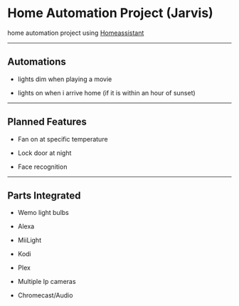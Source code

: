 # Home Automation Project (Jarvis)
home automation project using <a href="https://github.com/home-assistant/home-assistant">Homeassistant</a>

<hr/>

## Automations

* lights dim when playing a movie

* lights on when i arrive home (if it is within an hour of sunset)

<hr/>

## Planned Features

* Fan on at specific temperature

* Lock door at night

* Face recognition

<hr/>

## Parts Integrated

* Wemo light bulbs

* Alexa

* MiiLight

* Kodi

* Plex

* Multiple Ip cameras

* Chromecast/Audio

